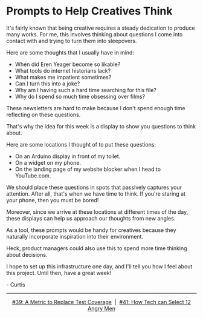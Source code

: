 # Prompts to Help Creatives Think

It's fairly known that being creative requires a steady dedication to produce many works. For me, this involves thinking about questions I come into contact with and trying to turn them into sleepovers.

Here are some thoughts that I usually have in mind:

- When did Eren Yeager become so likable?
- What tools do internet historians lack?
- What makes me impatient sometimes?
- Can I turn this into a joke?
- Why am I having such a hard time searching for this file?
- Why do I spend so much time obsessing over films?

These newsletters are hard to make because I don't spend enough time reflecting on these questions.

That's why the idea for this week is a display to show you questions to think about.

Here are some locations I thought of to put these questions:

- On an Arduino display in front of my toilet.
- On a widget on my phone.
- On the landing page of my website blocker when I head to YouTube.com.

We should place these questions in spots that passively captures your attention. After all, that's when we have time to think. If you're staring at your phone, then you must be bored!

Moreover, since we arrive at these locations at different times of the day, these displays can help us approach our thoughts from new angles.

As a tool, these prompts would be handy for creatives because they naturally incorporate inspiration into their environment.

Heck, product managers could also use this to spend more time thinking about decisions.

I hope to set up this infrastructure one day, and I'll tell you how I feel about this project. Until then, have a great week!

\- Curtis

<!--START OF FOOTER-->
<hr style="margin-top:9px;height:1px;border: 0;background-image: linear-gradient(to right, rgba(0, 0, 0, 0.0), rgba(0, 0, 0, 0.5),rgba(0, 0, 0, 0.0));">
<!--START OF ISSUE NAVIGATION LINKS-->
<p align="center"><a href='039_a_metric_to_replace_test_coverage.md'>#39: A Metric to Replace Test Coverage</a>&nbsp;&nbsp;|&nbsp;&nbsp;<a href='041_how_tech_can_select_12_angry_men.md'>#41: How Tech can Select 12 Angry Men</a></p>
<!--START OF ISSUE NAVIGATION LINKS-->
<!--END OF FOOTER-->
